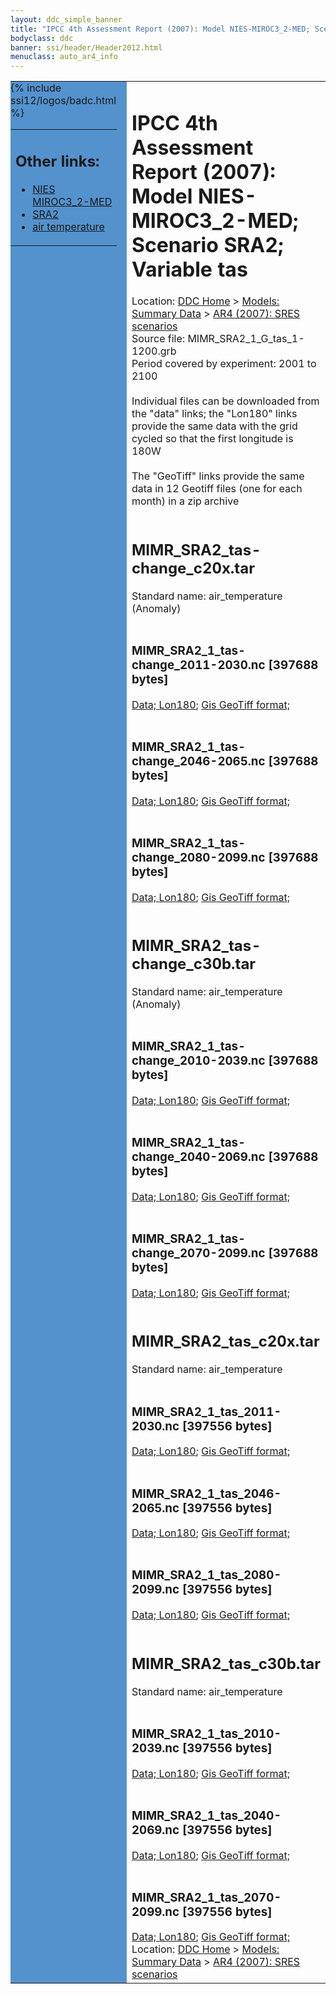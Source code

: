 ```yaml
---
layout: ddc_simple_banner
title: "IPCC 4th Assessment Report (2007): Model NIES-MIROC3_2-MED; Scenario SRA2; Variable tas"
bodyclass: ddc
banner: ssi/header/Header2012.html
menuclass: auto_ar4_info
---
```



<table width="100%" border="0" cellspacing="0" cellpadding="0" style="border-collapse: collapse;">
<tr style="margin:0;padding:0;border:0;">
<td style="margin:0;padding:0;border:0;height:1pt;width:150pt;background:#5492CD;" valign="top" >

<div id="lh-col2" class="auto_ar4_info">
<table class="menumain" bgcolor="#5492CD" cellspacing="0" width="100%" border="0">
<tr><td>
<h2> Other links:</h2>
<ul>
<li><a href="/auto/ar4/model-NIES-MIROC3_2-MED.html">NIES<br/>MIROC3_2-MED</a></li>
<li><a href="/auto/ar4/scenario-SRA2.html">SRA2</a></li>
<li><a href="/auto/ar4/var-air_temperature.html">air temperature</a></li>
</ul>
</td></tr>
{% include ssi12/logos/badc.html %}
</table>
</div>
</td>
<td><h1>IPCC 4th Assessment Report (2007): Model NIES-MIROC3_2-MED; Scenario SRA2; Variable tas</h1>

<!-- Breadcrumb1 -->
<div id="breadcrumb1" align="left">
Location: <a href="/index.html">DDC Home</a> > <a href="/sim/gcm_clim/">Models: Summary Data</a>
> <a href="/sim/gcm_clim/SRES_AR4/index.html">AR4 (2007): SRES scenarios</a>
</div>
<!-- End of Breadcrumb1 -->Source file: MIMR_SRA2_1_G_tas_1-1200.grb
<br/>
Period covered by experiment: 2001 to 2100<br/>
<br/>Individual files can be downloaded from the "data" links; the "Lon180" links provide the same data
         with the grid cycled so that the first longitude is 180W<br/>
<br/>The "GeoTiff" links provide the same data in 12 Geotiff files (one for each month)
          in a zip archive<br/>
<br/><h2>MIMR_SRA2_tas-change_c20x.tar</h2>
Standard name: air_temperature (Anomaly)<br>
<br/><h3>MIMR_SRA2_1_tas-change_2011-2030.nc [397688 bytes]</h3>
<a href="/cgi-bin/downl/ar4_nc/tas/MIMR_SRA2_1_tas-change_2011-2030.nc">Data; </a><a href="/cgi-bin/downl/ar4_nc/tas/MIMR_SRA2_1_tas-change_2011-2030.cyto180.nc"> Lon180</a>; <a href="/cgi-bin/downl/ar4_tif/tas/MIMR_SRA2_1_tas-change_2011-2030.zip">Gis GeoTiff format; </a><br/>
<br/><h3>MIMR_SRA2_1_tas-change_2046-2065.nc [397688 bytes]</h3>
<a href="/cgi-bin/downl/ar4_nc/tas/MIMR_SRA2_1_tas-change_2046-2065.nc">Data; </a><a href="/cgi-bin/downl/ar4_nc/tas/MIMR_SRA2_1_tas-change_2046-2065.cyto180.nc"> Lon180</a>; <a href="/cgi-bin/downl/ar4_tif/tas/MIMR_SRA2_1_tas-change_2046-2065.zip">Gis GeoTiff format; </a><br/>
<br/><h3>MIMR_SRA2_1_tas-change_2080-2099.nc [397688 bytes]</h3>
<a href="/cgi-bin/downl/ar4_nc/tas/MIMR_SRA2_1_tas-change_2080-2099.nc">Data; </a><a href="/cgi-bin/downl/ar4_nc/tas/MIMR_SRA2_1_tas-change_2080-2099.cyto180.nc"> Lon180</a>; <a href="/cgi-bin/downl/ar4_tif/tas/MIMR_SRA2_1_tas-change_2080-2099.zip">Gis GeoTiff format; </a><br/>
<br/><h2>MIMR_SRA2_tas-change_c30b.tar</h2>
Standard name: air_temperature (Anomaly)<br>
<br/><h3>MIMR_SRA2_1_tas-change_2010-2039.nc [397688 bytes]</h3>
<a href="/cgi-bin/downl/ar4_nc/tas/MIMR_SRA2_1_tas-change_2010-2039.nc">Data; </a><a href="/cgi-bin/downl/ar4_nc/tas/MIMR_SRA2_1_tas-change_2010-2039.cyto180.nc"> Lon180</a>; <a href="/cgi-bin/downl/ar4_tif/tas/MIMR_SRA2_1_tas-change_2010-2039.zip">Gis GeoTiff format; </a><br/>
<br/><h3>MIMR_SRA2_1_tas-change_2040-2069.nc [397688 bytes]</h3>
<a href="/cgi-bin/downl/ar4_nc/tas/MIMR_SRA2_1_tas-change_2040-2069.nc">Data; </a><a href="/cgi-bin/downl/ar4_nc/tas/MIMR_SRA2_1_tas-change_2040-2069.cyto180.nc"> Lon180</a>; <a href="/cgi-bin/downl/ar4_tif/tas/MIMR_SRA2_1_tas-change_2040-2069.zip">Gis GeoTiff format; </a><br/>
<br/><h3>MIMR_SRA2_1_tas-change_2070-2099.nc [397688 bytes]</h3>
<a href="/cgi-bin/downl/ar4_nc/tas/MIMR_SRA2_1_tas-change_2070-2099.nc">Data; </a><a href="/cgi-bin/downl/ar4_nc/tas/MIMR_SRA2_1_tas-change_2070-2099.cyto180.nc"> Lon180</a>; <a href="/cgi-bin/downl/ar4_tif/tas/MIMR_SRA2_1_tas-change_2070-2099.zip">Gis GeoTiff format; </a><br/>
<br/><h2>MIMR_SRA2_tas_c20x.tar</h2>
Standard name: air_temperature<br>
<br/><h3>MIMR_SRA2_1_tas_2011-2030.nc [397556 bytes]</h3>
<a href="/cgi-bin/downl/ar4_nc/tas/MIMR_SRA2_1_tas_2011-2030.nc">Data; </a><a href="/cgi-bin/downl/ar4_nc/tas/MIMR_SRA2_1_tas_2011-2030.cyto180.nc"> Lon180</a>; <a href="/cgi-bin/downl/ar4_tif/tas/MIMR_SRA2_1_tas_2011-2030.zip">Gis GeoTiff format; </a><br/>
<br/><h3>MIMR_SRA2_1_tas_2046-2065.nc [397556 bytes]</h3>
<a href="/cgi-bin/downl/ar4_nc/tas/MIMR_SRA2_1_tas_2046-2065.nc">Data; </a><a href="/cgi-bin/downl/ar4_nc/tas/MIMR_SRA2_1_tas_2046-2065.cyto180.nc"> Lon180</a>; <a href="/cgi-bin/downl/ar4_tif/tas/MIMR_SRA2_1_tas_2046-2065.zip">Gis GeoTiff format; </a><br/>
<br/><h3>MIMR_SRA2_1_tas_2080-2099.nc [397556 bytes]</h3>
<a href="/cgi-bin/downl/ar4_nc/tas/MIMR_SRA2_1_tas_2080-2099.nc">Data; </a><a href="/cgi-bin/downl/ar4_nc/tas/MIMR_SRA2_1_tas_2080-2099.cyto180.nc"> Lon180</a>; <a href="/cgi-bin/downl/ar4_tif/tas/MIMR_SRA2_1_tas_2080-2099.zip">Gis GeoTiff format; </a><br/>
<br/><h2>MIMR_SRA2_tas_c30b.tar</h2>
Standard name: air_temperature<br>
<br/><h3>MIMR_SRA2_1_tas_2010-2039.nc [397556 bytes]</h3>
<a href="/cgi-bin/downl/ar4_nc/tas/MIMR_SRA2_1_tas_2010-2039.nc">Data; </a><a href="/cgi-bin/downl/ar4_nc/tas/MIMR_SRA2_1_tas_2010-2039.cyto180.nc"> Lon180</a>; <a href="/cgi-bin/downl/ar4_tif/tas/MIMR_SRA2_1_tas_2010-2039.zip">Gis GeoTiff format; </a><br/>
<br/><h3>MIMR_SRA2_1_tas_2040-2069.nc [397556 bytes]</h3>
<a href="/cgi-bin/downl/ar4_nc/tas/MIMR_SRA2_1_tas_2040-2069.nc">Data; </a><a href="/cgi-bin/downl/ar4_nc/tas/MIMR_SRA2_1_tas_2040-2069.cyto180.nc"> Lon180</a>; <a href="/cgi-bin/downl/ar4_tif/tas/MIMR_SRA2_1_tas_2040-2069.zip">Gis GeoTiff format; </a><br/>
<br/><h3>MIMR_SRA2_1_tas_2070-2099.nc [397556 bytes]</h3>
<a href="/cgi-bin/downl/ar4_nc/tas/MIMR_SRA2_1_tas_2070-2099.nc">Data; </a><a href="/cgi-bin/downl/ar4_nc/tas/MIMR_SRA2_1_tas_2070-2099.cyto180.nc"> Lon180</a>; <a href="/cgi-bin/downl/ar4_tif/tas/MIMR_SRA2_1_tas_2070-2099.zip">Gis GeoTiff format; </a><br/>
<!-- Breadcrumb2 -->
<div id="breadcrumb2" align="left">
Location: <a href="/index.html">DDC Home</a> > <a href="/sim/gcm_clim/">Models: Summary Data</a>
> <a href="/sim/gcm_clim/SRES_AR4/index.html">AR4 (2007): SRES scenarios</a>
</div>
<!-- End of Breadcrumb2 --></td></tr></table>
